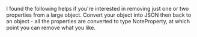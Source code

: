 I found the following helps if you're interested in removing just one or two properties from a large object. Convert your object into JSON then back to an object - all the properties are converted to type NoteProperty, at which point you can remove what you like.

```$mycomplexobject = $mycomplexobject | ConvertTo-Json | ConvertFrom-Json
